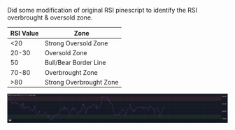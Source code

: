 Did some modification of original RSI pinescript to identify the RSI overbrought & oversold zone.

|RSI Value|Zone|
|---------|--------------|
|<20|Strong Oversold Zone|
|20-30|Oversold Zone|
|50|Bull/Bear Border Line|
|70-80|Overbrought Zone|
|>80|Strong Overbrought Zone|

![RSI image sample](img.png)
